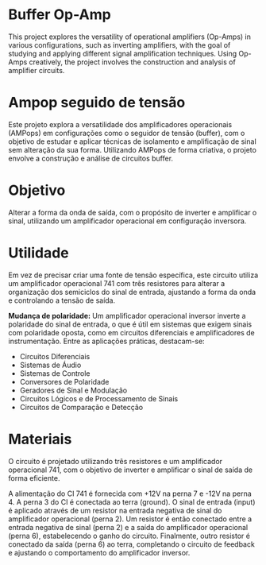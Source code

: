 # Buffer Op-Amp  
This project explores the versatility of operational amplifiers (Op-Amps) in various configurations, such as inverting amplifiers, with the goal of studying and applying different signal amplification techniques. Using Op-Amps creatively, the project involves the construction and analysis of amplifier circuits.

# Ampop seguido de tensão
Este projeto explora a versatilidade dos amplificadores operacionais (AMPops) em configurações como o seguidor de tensão (buffer), com o objetivo de estudar e aplicar técnicas de isolamento e amplificação de sinal sem alteração da sua forma. Utilizando AMPops de forma criativa, o projeto envolve a construção e análise de circuitos buffer.

# Objetivo  
Alterar a forma da onda de saída, com o propósito de inverter e amplificar o sinal, utilizando um amplificador operacional em configuração inversora.

# Utilidade  
Em vez de precisar criar uma fonte de tensão específica, este circuito utiliza um amplificador operacional 741 com três resistores para alterar a organização dos semiciclos do sinal de entrada, ajustando a forma da onda e controlando a tensão de saída.

**Mudança de polaridade:** Um amplificador operacional inversor inverte a polaridade do sinal de entrada, o que é útil em sistemas que exigem sinais com polaridade oposta, como em circuitos diferenciais e amplificadores de instrumentação. Entre as aplicações práticas, destacam-se:  
- Circuitos Diferenciais  
- Sistemas de Áudio  
- Sistemas de Controle  
- Conversores de Polaridade  
- Geradores de Sinal e Modulação  
- Circuitos Lógicos e de Processamento de Sinais  
- Circuitos de Comparação e Detecção  

# Materiais  
O circuito é projetado utilizando três resistores e um amplificador operacional 741, com o objetivo de inverter e amplificar o sinal de saída de forma eficiente.  

A alimentação do CI 741 é fornecida com +12V na perna 7 e -12V na perna 4. A perna 3 do CI é conectada ao terra (ground). O sinal de entrada (input) é aplicado através de um resistor na entrada negativa de sinal do amplificador operacional (perna 2). Um resistor é então conectado entre a entrada negativa de sinal (perna 2) e a saída do amplificador operacional (perna 6), estabelecendo o ganho do circuito. Finalmente, outro resistor é conectado da saída (perna 6) ao terra, completando o circuito de feedback e ajustando o comportamento do amplificador inversor.
